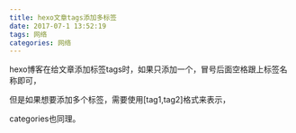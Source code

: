 ```yaml
---
title: hexo文章tags添加多标签
date: 2017-07-1 13:52:19
tags: 网络
categories: 网络
---
```


hexo博客在给文章添加标签tags时，如果只添加一个，冒号后面空格跟上标签名称即可，

但是如果想要添加多个标签，需要使用[tag1,tag2]格式来表示，

categories也同理。